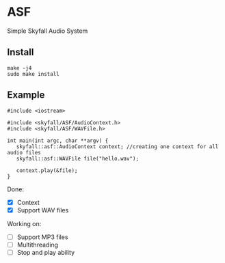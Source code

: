 # ASF
Simple Skyfall Audio System

## Install
```
make -j4
sudo make install
```

## Example
 ```
#include <iostream>

#include <skyfall/ASF/AudioContext.h>
#include <skyfall/ASF/WAVFile.h>

int main(int argc, char **argv) {
	skyfall::asf::AudioContext context; //creating one context for all audio files
	skyfall::asf::WAVFile file("hello.wav");

	context.play(&file);
}
```

Done:
- [x] Context
- [x] Support WAV files

Working on:
- [ ] Support MP3 files
- [ ] Multithreading
- [ ] Stop and play ability
